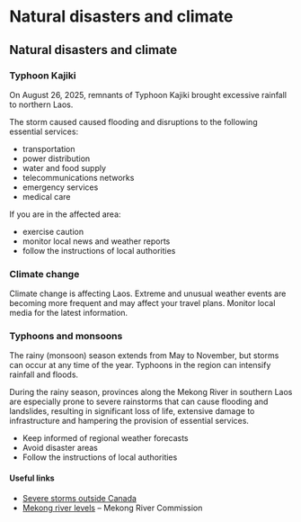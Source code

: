 # Natural disasters and climate

## Natural disasters and climate

### Typhoon Kajiki

On August 26, 2025, remnants of Typhoon Kajiki brought excessive rainfall to northern Laos.

The storm caused caused flooding and disruptions to the following essential services:

* transportation
* power distribution
* water and food supply
* telecommunications networks
* emergency services
* medical care

If you are in the affected area:

* exercise caution
* monitor local news and weather reports
* follow the instructions of local authorities

### Climate change

Climate change is affecting Laos. Extreme and unusual weather events are becoming more frequent and may affect your travel plans. Monitor local media for the latest information.

### Typhoons and monsoons

The rainy (monsoon) season extends from May to November, but storms can occur at any time of the year. Typhoons in the region can intensify rainfall and floods.

During the rainy season, provinces along the Mekong River in southern Laos are especially prone to severe rainstorms that can cause flooding and landslides, resulting in significant loss of life, extensive damage to infrastructure and hampering the provision of essential services.

* Keep informed of regional weather forecasts
* Avoid disaster areas
* Follow the instructions of local authorities

#### Useful links

* [Severe storms outside Canada](https://travel.gc.ca/travelling/health-safety/hurricanes-typhoons-cyclones-monsoons)
* [Mekong river levels](https://www.mrcmekong.org/) – Mekong River Commission